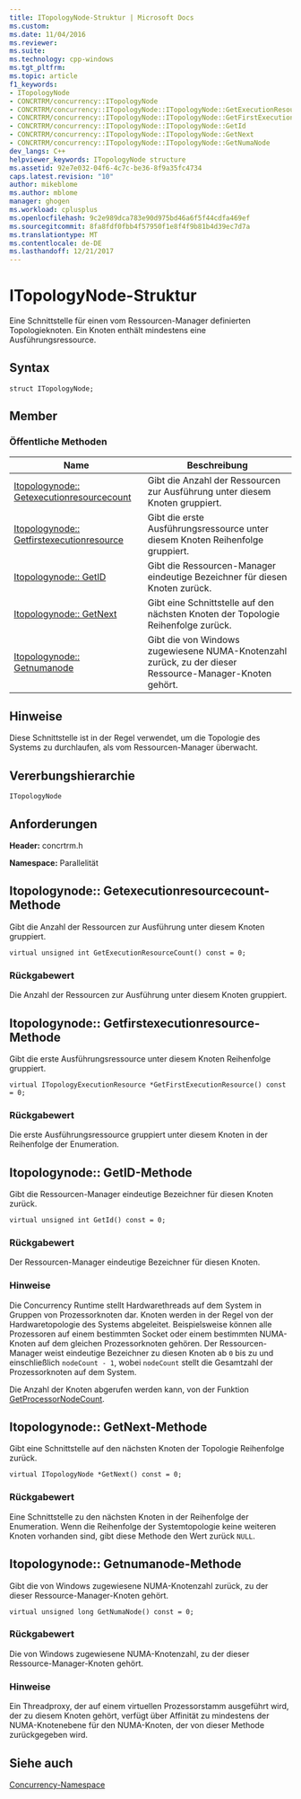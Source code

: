 ```yaml
---
title: ITopologyNode-Struktur | Microsoft Docs
ms.custom: 
ms.date: 11/04/2016
ms.reviewer: 
ms.suite: 
ms.technology: cpp-windows
ms.tgt_pltfrm: 
ms.topic: article
f1_keywords:
- ITopologyNode
- CONCRTRM/concurrency::ITopologyNode
- CONCRTRM/concurrency::ITopologyNode::ITopologyNode::GetExecutionResourceCount
- CONCRTRM/concurrency::ITopologyNode::ITopologyNode::GetFirstExecutionResource
- CONCRTRM/concurrency::ITopologyNode::ITopologyNode::GetId
- CONCRTRM/concurrency::ITopologyNode::ITopologyNode::GetNext
- CONCRTRM/concurrency::ITopologyNode::ITopologyNode::GetNumaNode
dev_langs: C++
helpviewer_keywords: ITopologyNode structure
ms.assetid: 92e7e032-04f6-4c7c-be36-8f9a35fc4734
caps.latest.revision: "10"
author: mikeblome
ms.author: mblome
manager: ghogen
ms.workload: cplusplus
ms.openlocfilehash: 9c2e989dca783e90d975bd46a6f5f44cdfa469ef
ms.sourcegitcommit: 8fa8fdf0fbb4f57950f1e8f4f9b81b4d39ec7d7a
ms.translationtype: MT
ms.contentlocale: de-DE
ms.lasthandoff: 12/21/2017
---
```

# <a name="itopologynode-structure"></a>ITopologyNode-Struktur
Eine Schnittstelle für einen vom Ressourcen-Manager definierten Topologieknoten. Ein Knoten enthält mindestens eine Ausführungsressource.  
  
## <a name="syntax"></a>Syntax  
  
```
struct ITopologyNode;
```  
  
## <a name="members"></a>Member  
  
### <a name="public-methods"></a>Öffentliche Methoden  
  
|Name|Beschreibung|  
|----------|-----------------|  
|[Itopologynode:: Getexecutionresourcecount](#getexecutionresourcecount)|Gibt die Anzahl der Ressourcen zur Ausführung unter diesem Knoten gruppiert.|  
|[Itopologynode:: Getfirstexecutionresource](#getfirstexecutionresource)|Gibt die erste Ausführungsressource unter diesem Knoten Reihenfolge gruppiert.|  
|[Itopologynode:: GetID](#getid)|Gibt die Ressourcen-Manager eindeutige Bezeichner für diesen Knoten zurück.|  
|[Itopologynode:: GetNext](#getnext)|Gibt eine Schnittstelle auf den nächsten Knoten der Topologie Reihenfolge zurück.|  
|[Itopologynode:: Getnumanode](#getnumanode)|Gibt die von Windows zugewiesene NUMA-Knotenzahl zurück, zu der dieser Ressource-Manager-Knoten gehört.|  
  
## <a name="remarks"></a>Hinweise  
 Diese Schnittstelle ist in der Regel verwendet, um die Topologie des Systems zu durchlaufen, als vom Ressourcen-Manager überwacht.  
  
## <a name="inheritance-hierarchy"></a>Vererbungshierarchie  
 `ITopologyNode`  
  
## <a name="requirements"></a>Anforderungen  
 **Header:** concrtrm.h  
  
 **Namespace:** Parallelität  
  
##  <a name="getexecutionresourcecount"></a>Itopologynode:: Getexecutionresourcecount-Methode  
 Gibt die Anzahl der Ressourcen zur Ausführung unter diesem Knoten gruppiert.  
  
```
virtual unsigned int GetExecutionResourceCount() const = 0;
```  
  
### <a name="return-value"></a>Rückgabewert  
 Die Anzahl der Ressourcen zur Ausführung unter diesem Knoten gruppiert.  
  
##  <a name="getfirstexecutionresource"></a>Itopologynode:: Getfirstexecutionresource-Methode  
 Gibt die erste Ausführungsressource unter diesem Knoten Reihenfolge gruppiert.  
  
```
virtual ITopologyExecutionResource *GetFirstExecutionResource() const = 0;
```  
  
### <a name="return-value"></a>Rückgabewert  
 Die erste Ausführungsressource gruppiert unter diesem Knoten in der Reihenfolge der Enumeration.  
  
##  <a name="getid"></a>Itopologynode:: GetID-Methode  
 Gibt die Ressourcen-Manager eindeutige Bezeichner für diesen Knoten zurück.  
  
```
virtual unsigned int GetId() const = 0;
```  
  
### <a name="return-value"></a>Rückgabewert  
 Der Ressourcen-Manager eindeutige Bezeichner für diesen Knoten.  
  
### <a name="remarks"></a>Hinweise  
 Die Concurrency Runtime stellt Hardwarethreads auf dem System in Gruppen von Prozessorknoten dar. Knoten werden in der Regel von der Hardwaretopologie des Systems abgeleitet. Beispielsweise können alle Prozessoren auf einem bestimmten Socket oder einem bestimmten NUMA-Knoten auf dem gleichen Prozessorknoten gehören. Der Ressourcen-Manager weist eindeutige Bezeichner zu diesen Knoten ab `0` bis zu und einschließlich `nodeCount - 1`, wobei `nodeCount` stellt die Gesamtzahl der Prozessorknoten auf dem System.  
  
 Die Anzahl der Knoten abgerufen werden kann, von der Funktion [GetProcessorNodeCount](concurrency-namespace-functions.md).  
  
##  <a name="getnext"></a>Itopologynode:: GetNext-Methode  
 Gibt eine Schnittstelle auf den nächsten Knoten der Topologie Reihenfolge zurück.  
  
```
virtual ITopologyNode *GetNext() const = 0;
```  
  
### <a name="return-value"></a>Rückgabewert  
 Eine Schnittstelle zu den nächsten Knoten in der Reihenfolge der Enumeration. Wenn die Reihenfolge der Systemtopologie keine weiteren Knoten vorhanden sind, gibt diese Methode den Wert zurück `NULL`.  
  
##  <a name="getnumanode"></a>Itopologynode:: Getnumanode-Methode  
 Gibt die von Windows zugewiesene NUMA-Knotenzahl zurück, zu der dieser Ressource-Manager-Knoten gehört.  
  
```
virtual unsigned long GetNumaNode() const = 0;
```  
  
### <a name="return-value"></a>Rückgabewert  
 Die von Windows zugewiesene NUMA-Knotenzahl, zu der dieser Ressource-Manager-Knoten gehört.  
  
### <a name="remarks"></a>Hinweise  
 Ein Threadproxy, der auf einem virtuellen Prozessorstamm ausgeführt wird, der zu diesem Knoten gehört, verfügt über Affinität zu mindestens der NUMA-Knotenebene für den NUMA-Knoten, der von dieser Methode zurückgegeben wird.  
  
## <a name="see-also"></a>Siehe auch  
 [Concurrency-Namespace](concurrency-namespace.md)
